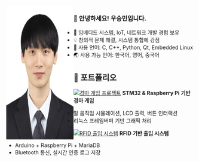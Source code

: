 <img align="left" src="https://raw.githubusercontent.com/woof0302/woof0302/main/images/profile.JPG" width="180" height="360">

### 👋 안녕하세요! 우승민입니다.
- 🔧 임베디드 시스템, IoT, 네트워크 개발 경험 보유
- 💡 창의적 문제 해결, 시스템 통합에 강점
- 🧠 사용 언어: C, C++, Python, Qt, Embedded Linux
- 🌏 사용 가능 언어: 한국어, 영어, 중국어


## 📁 포트폴리오

[![경마 게임 프로젝트](https://your-thumbnail-link.com/horse_racing_thumb.png)](https://github.com/username/horse-racing-game)
**STM32 & Raspberry Pi 기반 경마 게임**  
- 말 움직임 시뮬레이션, LCD 출력, 버튼 인터랙션  
- 리눅스 프레임버퍼 기반 그래픽 처리

[![RFID 출입 시스템](https://your-thumbnail-link.com/rfid_thumb.png)](https://github.com/username/rfid-access-system)
**RFID 기반 출입 시스템**  
- Arduino + Raspberry Pi + MariaDB  
- Bluetooth 통신, 실시간 인증 로그 저장
